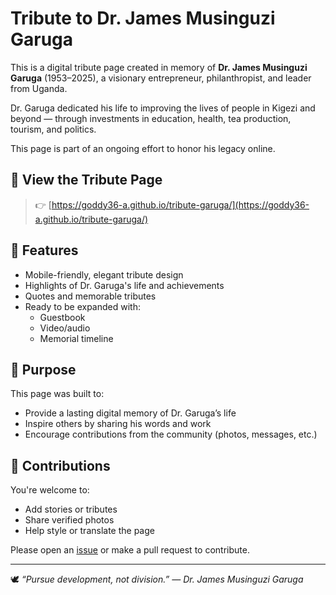 # Tribute to Dr. James Musinguzi Garuga

This is a digital tribute page created in memory of **Dr. James Musinguzi Garuga** (1953–2025), a visionary entrepreneur, philanthropist, and leader from Uganda.

Dr. Garuga dedicated his life to improving the lives of people in Kigezi and beyond — through investments in education, health, tea production, tourism, and politics.

This page is part of an ongoing effort to honor his legacy online.

## 🔗 View the Tribute Page

> 👉 [https://goddy36-a.github.io/tribute-garuga/](https://goddy36-a.github.io/tribute-garuga/)

## 📸 Features

- Mobile-friendly, elegant tribute design  
- Highlights of Dr. Garuga's life and achievements  
- Quotes and memorable tributes  
- Ready to be expanded with:
  - Guestbook  
  - Video/audio  
  - Memorial timeline  

## 🎯 Purpose

This page was built to:
- Provide a lasting digital memory of Dr. Garuga’s life  
- Inspire others by sharing his words and work  
- Encourage contributions from the community (photos, messages, etc.)

## 🙌 Contributions

You're welcome to:
- Add stories or tributes  
- Share verified photos  
- Help style or translate the page  

Please open an [issue](https://github.com/Goddy36-A/tribute-garuga/issues) or make a pull request to contribute.

---

🕊️ _“Pursue development, not division.” — Dr. James Musinguzi Garuga_
